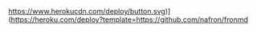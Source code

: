 https://www.herokucdn.com/deploy/button.svg)](https://heroku.com/deploy?template=https://github.com/nafron/fronmd
